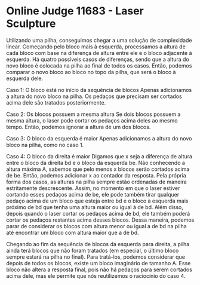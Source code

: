 # Online Judge 11683 - Laser Sculpture

Utilizando uma pilha, conseguimos chegar a uma solução de complexidade linear. Começando pelo bloco mais à esquerda, processamos a altura de cada bloco com base na diferença de altura entre ele e o bloco adjacente à esquerda. Há quatro possíveis casos de diferenças, sendo que a altura do novo bloco é colocada na pilha ao final de todos os casos. Então, podemos comparar o novo bloco ao bloco no topo da pilha, que será o bloco à esquerda dele.

Caso 1: O bloco está no início da sequência de blocos
Apenas adicionamos a altura do novo bloco na pilha. Os pedaços que precisam ser cortados acima dele são tratados posteriormente.

Caso 2: Os blocos possuem a mesma altura
Se dois blocos possuem a mesma altura, o laser pode cortar os pedaços acima deles ao mesmo tempo. Então, podemos ignorar a altura de um dos blocos.

Caso 3: O bloco da esquerda é maior
Apenas adicionamos a altura do novo bloco na pilha, como no caso 1.

Caso 4: O bloco da direita é maior
Digamos que x seja a diferença de altura entre o bloco da direita bd e o bloco da esquerda be. Não conhecendo a altura máxima A, sabemos que pelo menos x blocos serão cortados acima de be. Então, podemos adicionar x ao contador da resposta.
Pela própria forma dos casos, as alturas na pilha sempre estão ordenadas de maneira estritamente descrescente. Assim, no momento em que o laser estiver cortando esses pedaços acima de be, ele pode também tirar qualquer pedaço acima de um bloco que esteja entre bd e o bloco à esquerda mais próximo de bd que tenha uma altura maior ou igual à de bd. Além disso, depois quando o laser cortar os pedaços acima de bd, ele também poderá cortar os pedaços restantes acima desses blocos. Dessa maneira, podemos parar de considerar os blocos com altura menor ou igual a de bd na pilha até encontrar um bloco com altura maior que a de bd.

Chegando ao fim da sequência de blocos da esquerda para direita, a pilha ainda terá blocos que não foram tratados (em especial, o último bloco sempre estará na pilha no final). Para tratá-los, podemos considerar que depois de todos os blocos, existe um bloco imaginário de tamanho A. Esse bloco não altera a resposta final, pois não há pedaços para serem cortados acima dele, mas ele permite que nós  reutilizemos o raciocínio do caso 4.